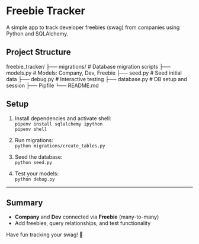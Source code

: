# Freebie Tracker

A simple app to track developer freebies (swag) from companies using Python and SQLAlchemy.

## Project Structure

freebie_tracker/
├── migrations/ # Database migration scripts
├── models.py # Models: Company, Dev, Freebie
├── seed.py # Seed initial data
├── debug.py # Interactive testing
├── database.py # DB setup and session
├── Pipfile
└── README.md


## Setup

1. Install dependencies and activate shell:  
   `pipenv install sqlalchemy ipython`  
   `pipenv shell`

2. Run migrations:  
   `python migrations/create_tables.py`

3. Seed the database:  
   `python seed.py`

4. Test your models:  
   `python debug.py`

---

## Summary

- **Company** and **Dev** connected via **Freebie** (many-to-many)  
- Add freebies, query relationships, and test functionality  

Have fun tracking your swag! 🎉

